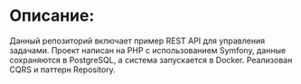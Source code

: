 # Описание:

Данный репозиторий включает пример REST API для управления задачами. Проект написан на PHP с использованием Symfony, данные сохраняются в PostgreSQL, а система запускается в Docker. Реализован CQRS и паттерн Repository.
